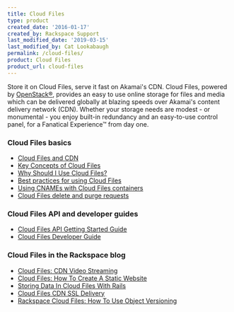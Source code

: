 ```yaml
---
title: Cloud Files
type: product
created_date: '2016-01-17'
created_by: Rackspace Support
last_modified_date: '2019-03-15'
last_modified_by: Cat Lookabaugh
permalink: /cloud-files/
product: Cloud Files
product_url: cloud-files
---
```


Store it on Cloud Files, serve it fast on Akamai's CDN. Cloud Files, powered by
[OpenStack&reg;](https://www.rackspace.com/cloudbuilders/openstack/), provides an
easy to use online storage for files and media which can be delivered globally
at blazing speeds over Akamai's content delivery network (CDN). Whether your
storage needs are modest - or monumental - you enjoy built-in redundancy and an
easy-to-use control panel, for a Fanatical Experience&trade; from day one.

###  Cloud Files basics

- [Cloud Files and CDN](https://support.rackspace.com/support/how-to/getting-started-with-cloud-files-and-cdn/)
- [Key Concepts of Cloud Files](/support/how-to/cloud-files-key-concepts)
- [Why Should I Use Cloud Files?](/support/how-to/why-choose-cloud-files)
- [Best practices for using Cloud Files](/support/how-to/best-practices-for-using-cloud-files)
- [Using CNAMEs with Cloud Files containers](/support/how-to/using-cnames-with-cloud-files-containers)
- [Cloud Files delete and purge requests](/support/how-to/cloud-files-deletion-and-purge-requests)

###  Cloud Files API and developer guides

- [Cloud Files API Getting Started Guide](https://docs.rackspace.com/docs/cloud-files/v1/developer-guide/#getting-started)
- [Cloud Files Developer Guide](https://docs.rackspace.com/docs/cloud-files/v1/developer-guide/#document-developer-guide)


### Cloud Files in the Rackspace blog

-   [Cloud Files: CDN Video Streaming](https://www.rackspace.com/blog/cloud-files-adds-cdn-video-streaming/)
-   [Cloud Files: How To Create A Static Website](https://www.rackspace.com/blog/rackspace-cloud-files-how-to-create-a-static-website/)
-   [Storing Data In Cloud Files With Rails](https://www.rackspace.com/blog/storing-data-in-cloud-files-with-rails/)
-   [Cloud Files CDN SSL Delivery](https://blog.rackspace.com/its-here-cloud-files-now-supports-cnames-for-cdn-enabled-content/)
-   [Rackspace Cloud Files: How To Use Object Versioning](https://www.rackspace.com/blog/rackspace-cloud-files-how-to-use-object-versioning/)
